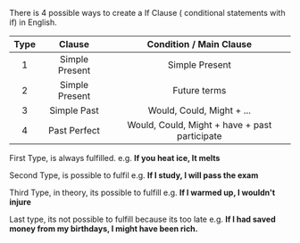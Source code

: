 There is 4 possible ways to create a If Clause ( conditional statements with if) in English.

| Type |     Clause     |            Condition / Main Clause            |
| :--: | :------------: | :-------------------------------------------: |
|  1   | Simple Present |                Simple Present                 |
|  2   | Simple Present |                 Future terms                  |
|  3   |  Simple Past   |           Would, Could, Might + ...           |
|  4   |  Past Perfect  | Would, Could, Might + have + past participate |

First Type, is always fulfilled.
e.g. **If you heat ice, It melts**

Second Type, is possible to fulfil
e.g. **If I study, I will pass the exam**

Third Type, in theory, its possible to fulfill
e.g. **If I warmed up, I wouldn't injure**

Last type, its not possible to fulfill because its too late
e.g. **If I had saved money from my birthdays, I might have been rich.**

